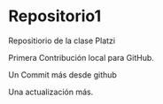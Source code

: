 # Repositorio1

Repositiorio de la clase Platzi

Primera Contribución local para GitHub.

Un Commit más desde github

Una actualización más.
